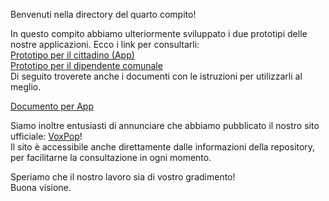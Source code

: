 Benvenuti nella directory del quarto compito!    
   
In questo compito abbiamo ulteriormente sviluppato i due prototipi delle nostre applicazioni. Ecco i link per consultarli:     
[Prototipo per il cittadino (App)](https://www.figma.com/proto/eQHKNuZolaYJdbx9dhoKYV/prototipo-app-VoxPop-COPIA-PER-REVISIONE?node-id=0-1&t=rHIRvcCHYHxqB4xB-1)      
[Prototipo per il dipendente comunale](https://www.figma.com/proto/qzYeEaHquSmLlf9sz3ycIN/Website?node-id=330-486&node-type=frame&t=85AyK3hcZb5FfjUM-1&scaling=scale-down&content-scaling=fixed&page-id=144%3A30&starting-point-node-id=330%3A486&show-proto-sidebar=1)   
Di seguito troverete anche i documenti con le istruzioni per utilizzarli al meglio.

[Documento per App](https://docs.google.com/document/d/1-w85qLtTxxF7b9IEgoFrGGmvr6yyS-DcB9u2Uhbl2bk/edit?usp=sharing)

     
Siamo inoltre entusiasti di annunciare che abbiamo pubblicato il nostro sito ufficiale: [VoxPop](https://aliceemonti14.wixsite.com/voxpop)!  
Il sito è accessibile anche direttamente dalle informazioni della repository, per facilitarne la consultazione in ogni momento.    
    
Speriamo che il nostro lavoro sia di vostro gradimento!   
Buona visione.    
